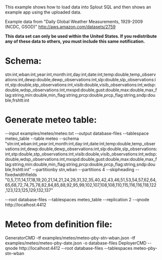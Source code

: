 This example shows how to load data into Splout SQL and then shows an example app using the uploaded data. 

Example data from "Daily Global Weather Measurements, 1929-2009 (NCDC,
GSOD)" http://aws.amazon.com/datasets/2759

**This data set can only be used within the United States. If you redistribute 
any of these data to others, you must include this same notification.**

Schema:
=======

stn:int,wban:int,year:int,month:int,day:int,date:int,temp:double,temp_observations:int,dewp:double,dewp_observations:int,slp:double,slp_observations:int,stp:double,stp_observations:int,visib:double,visib_observations:int,wdsp:double,wdsp_observations:int,mxspd:double,gust:double,max:double,max_flag:string,min:double,min_flag:string,prcp:double,prcp_flag:string,sndp:double,frshtt:int

Generate meteo table:
=====================

--input examples/meteo/meteo.txt --output database-files --tablespace meteo_table --table meteo --schema "stn:int,wban:int,year:int,month:int,day:int,date:int,temp:double,temp_observations:int,dewp:double,dewp_observations:int,slp:double,slp_observations:int,stp:double,stp_observations:int,visib:double,visib_observations:int,wdsp:double,wdsp_observations:int,mxspd:double,gust:double,max:double,max_flag:string,min:double,min_flag:string,prcp:double,prcp_flag:string,sndp:double,frshtt:int" --partitionby stn,wban --partitions 4 --skipheading --fixedwidthfields "0,5,7,11,14,17,18,19,20,21,14,21,24,29,31,32,35,40,42,43,46,51,53,54,57,62,64,65,68,72,74,75,78,82,84,85,88,92,95,99,102,107,108,108,110,115,116,116,118,122,123,123,125,129,132,137" 

--root database-files --tablespaces meteo_table --replication 2 --qnode http://localhost:4412

Meteo from definition file:
===========================
GeneratorCMD -tf examples/meteo/meteo-pby-stn-wban.json -tf examples/meteo/meteo-pby-date.json -o database-files
DeployerCMD --qnode http://localhost:4412 --root database-files --tablespaces meteo-pby-stn-wban
